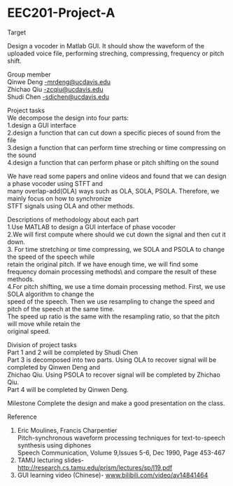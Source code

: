 # EEC201-Project-A

Target

Design a vocoder in Matlab GUI. It should show the waveform of the uploaded voice file, 
performing streching, compressing, frequency or pitch shift. 

Group member\
Qinwe Deng   -mrdeng@ucdavis.edu\
Zhichao Qiu  -zcqiu@ucdavis.edu\
Shudi Chen   -sdichen@ucdavis.edu

Project tasks\
We decompose the design into four parts:\
  1.design a GUI interface\
  2.design a function that can cut down a specific pieces of sound from the file\
  3.design a function that can perform time streching or time compressing on the sound\
  4.design a function that can perform phase or pitch shifting on the sound
 
 We have read some papers and online videos and found that we can design a phase vocoder using STFT and\
 many overlap-add(OLA) ways such as OLA, SOLA, PSOLA. Therefore, we mainly focus on how to synchronize \
 STFT signals using OLA and other methods.
 
 Descriptions of methodology about each part\
  1.Use MATLAB to design a GUI interface of phase vocoder\
  2.We will first compute where should we cut down the signal and then cut it down.\
  3. For time stretching or time compressing, we SOLA and PSOLA to change the speed of the speech while\
  retain the original pitch. If we have enough time, we will find some frequency domain processing methods\ 
  and compare the result of these methods.\
  4.For pitch shifting, we use a time domain processing method. First, we use SOLA algorithm to change the\
  speed of the speech. Then we use resampling to change the speed and pitch of the speech at the same time.\
  The speed up ratio is the same with the resampling ratio, so that the pitch will move while retain the\
  original speed.
   
 Division of project tasks\
  Part 1 and 2 will be completed by Shudi Chen\
  Part 3 is decomposed into two parts. Using OLA to recover signal will be completed by Qinwen Deng and\
  Zhichao Qiu. Using PSOLA to recover signal will be completed by Zhichao Qiu.\
  Part 4 will be completed by Qinwen Deng.
  
  Milestone
  Complete the design and make a good presentation on the class.
 
 Reference
 1. Eric Moulines, Francis Charpentier\
    Pitch-synchronous waveform processing techniques for text-to-speech synthesis using diphones\
    Speech Communication, Volume 9,Issues 5-6, Dec 1990, Page 453-467
 2. TAMU lecturing slides-http://research.cs.tamu.edu/prism/lectures/sp/l19.pdf
 3. GUI learning video (Chinese)- www.bilibili.com/video/av14841464
